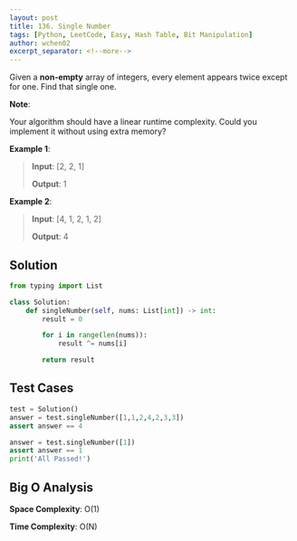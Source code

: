 ```yaml
---
layout: post
title: 136. Single Number
tags: [Python, LeetCode, Easy, Hash Table, Bit Manipulation]
author: wchen02
excerpt_separator: <!--more-->
---
```

Given a **non-empty** array of integers, every element appears twice except for one. Find that single one.

<!--more-->
**Note**:

Your algorithm should have a linear runtime complexity. Could you implement it without using extra memory?

**Example 1**:
> **Input**: [2, 2, 1]
>
> **Output**: 1

**Example 2**:
> **Input**: [4, 1, 2, 1, 2]
>
> **Output**: 4

## Solution

```python
from typing import List

class Solution:
    def singleNumber(self, nums: List[int]) -> int:
        result = 0

        for i in range(len(nums)):
            result ^= nums[i]

        return result
```

## Test Cases

```python
test = Solution()
answer = test.singleNumber([1,1,2,4,2,3,3])
assert answer == 4

answer = test.singleNumber([1])
assert answer == 1
print('All Passed!')
```

## Big O Analysis

**Space Complexity**: O(1)

**Time Complexity**: O(N)
